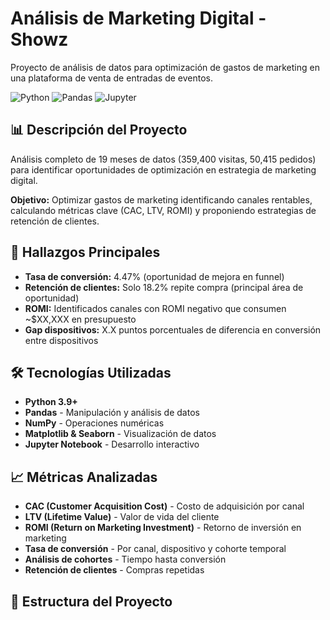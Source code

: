# Análisis de Marketing Digital - Showz

Proyecto de análisis de datos para optimización de gastos de marketing en una plataforma de venta de entradas de eventos.

![Python](https://img.shields.io/badge/Python-3.9+-blue.svg)
![Pandas](https://img.shields.io/badge/Pandas-2.0+-green.svg)
![Jupyter](https://img.shields.io/badge/Jupyter-Notebook-orange.svg)

## 📊 Descripción del Proyecto

Análisis completo de 19 meses de datos (359,400 visitas, 50,415 pedidos) para identificar oportunidades de optimización en estrategia de marketing digital.

**Objetivo:** Optimizar gastos de marketing identificando canales rentables, calculando métricas clave (CAC, LTV, ROMI) y proponiendo estrategias de retención de clientes.

## 🎯 Hallazgos Principales

- **Tasa de conversión:** 4.47% (oportunidad de mejora en funnel)
- **Retención de clientes:** Solo 18.2% repite compra (principal área de oportunidad)
- **ROMI:** Identificados canales con ROMI negativo que consumen ~$XX,XXX en presupuesto
- **Gap dispositivos:** X.X puntos porcentuales de diferencia en conversión entre dispositivos

## 🛠️ Tecnologías Utilizadas

- **Python 3.9+**
- **Pandas** - Manipulación y análisis de datos
- **NumPy** - Operaciones numéricas
- **Matplotlib & Seaborn** - Visualización de datos
- **Jupyter Notebook** - Desarrollo interactivo

## 📈 Métricas Analizadas

- **CAC (Customer Acquisition Cost)** - Costo de adquisición por canal
- **LTV (Lifetime Value)** - Valor de vida del cliente
- **ROMI (Return on Marketing Investment)** - Retorno de inversión en marketing
- **Tasa de conversión** - Por canal, dispositivo y cohorte temporal
- **Análisis de cohortes** - Tiempo hasta conversión
- **Retención de clientes** - Compras repetidas

## 📁 Estructura del Proyecto
